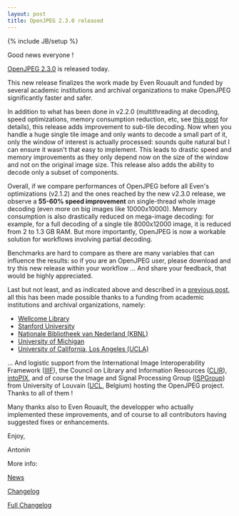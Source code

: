 ```yaml
---
layout: post
title: OpenJPEG 2.3.0 released
---
```

{% include JB/setup %}

Good news everyone !

[OpenJPEG 2.3.0](https://github.com/uclouvain/openjpeg/releases/tag/v2.3.0) is released today.

This new release finalizes the work made by Even Rouault and funded by several academic institutions and archival organizations to make OpenJPEG significantly faster and safer. 

In addition to what has been done in v2.2.0 (multithreading at decoding, speed optimizations, memory consumption reduction, etc, see [this post](http://www.openjpeg.org/2017/08/10/OpenJPEG-2.2.0-released) for details), this release adds improvement to sub-tile decoding. Now when you handle a huge single tile image and only wants to decode a small part of it, only the window of interest is actually processed: sounds quite natural but I can ensure it wasn't that easy to implement. This leads to drastic speed and memory improvements as they only depend now on the size of the window and not on the original image size. This release also adds the ability to decode only a subset of components.

Overall, if we compare performances of OpenJPEG before all Even's optimizations (v2.1.2) and the ones reached by the new v2.3.0 release, we observe a **55-60% speed improvement** on single-thread whole image decoding (even more on big images like 10000x10000). Memory consumption is also drastically reduced on mega-image decoding: for example, for a full decoding of a single tile 8000x12000 image, it is reduced from 2 to 1.3 GB RAM. But more importantly, OpenJPEG is now a workable solution for workflows involving partial decoding.

Benchmarks are hard to compare as there are many variables that can influence the results: so if you are an OpenJPEG user, please download and try this new release within your workflow ... And share your feedback, that would be highly appreciated.

Last but not least, and as indicated above and described in a [previous post](http://www.openjpeg.org/2017/04/27/Faster-OpenJPEG-is-on-track), all this has been made possible thanks to a funding from academic institutions and archival organizations, namely:
- [Wellcome Library](https://wellcomelibrary.org/)
- [Stanford University](https://www.stanford.edu/)
- [Nationale Bibliotheek van Nederland (KBNL)](https://www.kb.nl/en)
- [University of Michigan](https://www.umich.edu/)
- [University of California, Los Angeles (UCLA)](http://www.ucla.edu/)

... And logistic support from the International Image Interoperability Framework ([IIIF](http://iiif.io/)), the Council on Library and Information Resources ([CLIR](https://www.clir.org/)), [intoPIX](http://www.intopix.com), and of course the Image and Signal Processing Group ([ISPGroup](http://sites.uclouvain.be/ispgroup/index.php/Main/HomePage)) from University of Louvain ([UCL](https://uclouvain.be), Belgium) hosting the OpenJPEG project. Thanks to all of them !

Many thanks also to Even Rouault, the developper who actually implemented these improvements, and of course to all contributors having suggested fixes or enhancements.

Enjoy,

Antonin

More info:

[News](https://github.com/uclouvain/openjpeg/blob/v2.3.0/NEWS.md)

[Changelog](https://github.com/uclouvain/openjpeg/blob/v2.3.0/CHANGELOG.md)

[Full Changelog](https://github.com/uclouvain/openjpeg/compare/v2.2.0...v2.3.0)
